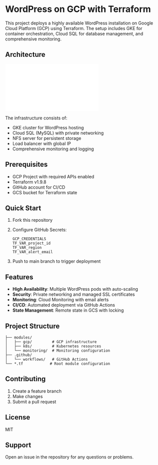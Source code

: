 # WordPress on GCP with Terraform

This project deploys a highly available WordPress installation on Google Cloud Platform (GCP) using Terraform. The setup includes GKE for container orchestration, Cloud SQL for database management, and comprehensive monitoring.

## Architecture

![Architecture Diagram](diagram.md)

The infrastructure consists of:
- GKE cluster for WordPress hosting
- Cloud SQL (MySQL) with private networking
- NFS server for persistent storage
- Load balancer with global IP
- Comprehensive monitoring and logging

## Prerequisites

- GCP Project with required APIs enabled
- Terraform v1.9.8
- GitHub account for CI/CD
- GCS bucket for Terraform state

## Quick Start

1. Fork this repository
2. Configure GitHub Secrets:
   ```
   GCP_CREDENTIALS
   TF_VAR_project_id
   TF_VAR_region
   TF_VAR_alert_email
   ```

3. Push to main branch to trigger deployment

## Features

- **High Availability**: Multiple WordPress pods with auto-scaling
- **Security**: Private networking and managed SSL certificates
- **Monitoring**: Cloud Monitoring with email alerts
- **CI/CD**: Automated deployment via GitHub Actions
- **State Management**: Remote state in GCS with locking

## Project Structure

```
├── modules/
│   ├── gcp/         # GCP infrastructure
│   ├── k8s/         # Kubernetes resources
│   └── monitoring/  # Monitoring configuration
├── .github/
│   └── workflows/   # GitHub Actions
└── *.tf            # Root module configuration
```

## Contributing

1. Create a feature branch
2. Make changes
3. Submit a pull request

## License

MIT

## Support

Open an issue in the repository for any questions or problems.
